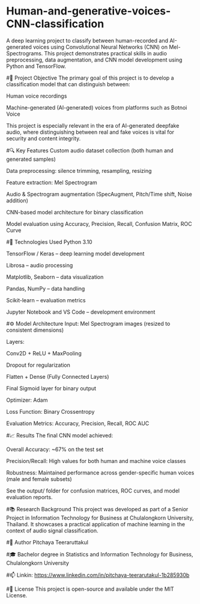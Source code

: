# Human-and-generative-voices-CNN-classification
A deep learning project to classify between human-recorded and AI-generated voices using Convolutional Neural Networks (CNN) on Mel-Spectrograms. This project demonstrates practical skills in audio preprocessing, data augmentation, and CNN model development using Python and TensorFlow.

#🎯 Project Objective
The primary goal of this project is to develop a classification model that can distinguish between:

Human voice recordings

Machine-generated (AI-generated) voices from platforms such as Botnoi Voice

This project is especially relevant in the era of AI-generated deepfake audio, where distinguishing between real and fake voices is vital for security and content integrity.

#🔍 Key Features
Custom audio dataset collection (both human and generated samples)

Data preprocessing: silence trimming, resampling, resizing

Feature extraction: Mel Spectrogram

Audio & Spectrogram augmentation (SpecAugment, Pitch/Time shift, Noise addition)

CNN-based model architecture for binary classification

Model evaluation using Accuracy, Precision, Recall, Confusion Matrix, ROC Curve

#🧠 Technologies Used
Python 3.10

TensorFlow / Keras – deep learning model development

Librosa – audio processing

Matplotlib, Seaborn – data visualization

Pandas, NumPy – data handling

Scikit-learn – evaluation metrics

Jupyter Notebook and VS Code – development environment

#⚙️ Model Architecture
Input: Mel Spectrogram images (resized to consistent dimensions)

Layers:

Conv2D + ReLU + MaxPooling

Dropout for regularization

Flatten + Dense (Fully Connected Layers)

Final Sigmoid layer for binary output

Optimizer: Adam

Loss Function: Binary Crossentropy

Evaluation Metrics: Accuracy, Precision, Recall, ROC AUC

#📈 Results
The final CNN model achieved:

Overall Accuracy: ~67% on the test set

Precision/Recall: High values for both human and machine voice classes

Robustness: Maintained performance across gender-specific human voices (male and female subsets)

See the output/ folder for confusion matrices, ROC curves, and model evaluation reports.

#📚 Research Background
This project was developed as part of a Senior Project in Information Technology for Business at Chulalongkorn University, Thailand. It showcases a practical application of machine learning in the context of audio signal classification.

#👤 Author
Pitchaya Teeraruttakul

#🎓 Bachelor degree in Statistics and Information Technology for Business, Chulalongkorn University

#📫 Linkin: https://www.linkedin.com/in/pitchaya-teerarutakul-1b285930b

#📄 License
This project is open-source and available under the MIT License.
